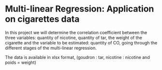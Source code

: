 # Multi-linear Regression: Application on cigarettes data

In this project we will determine the correlation coefficient between the three variables: quantity of nicotine, quantity of tar, the weight of the cigarette and the variable to be estimated: quantity of CO, going through the different stages of the multi-linear regression.

The data is available in xlsx format, (goudron : tar, nicotine : nicotine and poids = weight)
